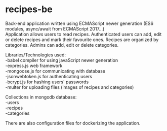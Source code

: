 # recipes-be

Back-end application written using ECMAScript newer generation (ES6 modules, async/await from ECMAScript 2017...)  
Application allows users to read recipes. Authenticated users can add, edit or delete recipes and mark their favourite ones.
Recipes are organized by categories.  Admins can add, edit or delete categories.

Libraries/Technologies used:  
-babel compiler for using javaScript newer generation  
-express.js web framework  
-mongoose.js for communicating with database  
-jsonwebtoken.js for authenticating users  
-bcrypt.js for hashing users' passwords  
-multer for uploading files (images of recipes and categories)

Collections in mongodb database:  
-users  
-recipes  
-categories  

There are also configuration files for dockerizing the application.
